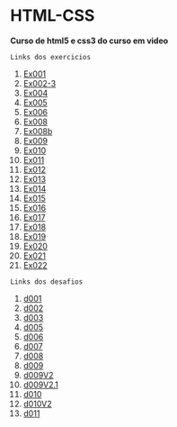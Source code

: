 # HTML-CSS


 <strong> Curso de html5 e css3 do curso em video</strong>
 
    Links dos exercicios
 
 <ol>  
    <li><a href="https://mariojnegrao.github.io/HTML-CSS/Exercicios/Ex001/index.html">Ex001</a></li>
    <li><a href="https://mariojnegrao.github.io/HTML-CSS/Exercicios/Ex002-3/index.html">Ex002-3</a></li>
    <li><a href="https://mariojnegrao.github.io/HTML-CSS/Exercicios/Ex004/index.html">Ex004</a></li>
    <li><a href="https://mariojnegrao.github.io/HTML-CSS/Exercicios/Ex005/index.html">Ex005</a></li>
    <li><a href="https://mariojnegrao.github.io/HTML-CSS/Exercicios/Ex006/index.html">Ex006</a></li>
    <li><a href="https://mariojnegrao.github.io/HTML-CSS/Exercicios/Ex008/index.html">Ex008</a></li>
    <li><a href="https://mariojnegrao.github.io/HTML-CSS/Exercicios/Ex008b/index.html">Ex008b</a></li>
    <li><a href="https://mariojnegrao.github.io/HTML-CSS/Exercicios/Ex009/index.html">Ex009</a></li>
    <li><a href="https://mariojnegrao.github.io/HTML-CSS/Exercicios/Ex010/index.html">Ex010</a></li>
    <li><a href="https://mariojnegrao.github.io/HTML-CSS/Exercicios/Ex011/index.html">Ex011</a></li>
    <li><a href="https://mariojnegrao.github.io/HTML-CSS/Exercicios/Ex012/index.html">Ex012</a></li>
    <li><a href="https://mariojnegrao.github.io/HTML-CSS/Exercicios/Ex013/index.html">Ex013</a></li>
    <li><a href="https://mariojnegrao.github.io/HTML-CSS/Exercicios/Ex014/index.html">Ex014</a></li>
    <li><a href="https://mariojnegrao.github.io/HTML-CSS/Exercicios/Ex015/index.html">Ex015</a></li>
    <li><a href="https://mariojnegrao.github.io/HTML-CSS/Exercicios/Ex016/Cor03.html">Ex016</a></li>
    <li><a href="https://mariojnegrao.github.io/HTML-CSS/Exercicios/Ex017/font01.html">Ex017</a></li>
    <li><a href="https://mariojnegrao.github.io/HTML-CSS/Exercicios/Ex018/font01.html">Ex018</a></li>
    <li><a href="https://mariojnegrao.github.io/HTML-CSS/Exercicios/Ex019/seletor01.html">Ex019</a></li>
    <li><a href="https://mariojnegrao.github.io/HTML-CSS/Exercicios/Ex020/links.html">Ex020</a></li>
    <li><a href="https://mariojnegrao.github.io/HTML-CSS/Exercicios/Ex021/caixa01.html">Ex021</a></li>
    <li><a href="https://mariojnegrao.github.io/HTML-CSS/Exercicios/Ex022/fundo01.html">Ex022</a></li>
 </ol>

    Links dos desafios

 <ol>
    <li><a href="https://mariojnegrao.github.io/HTML-CSS/Desafios/d001/index.html">d001</a></li>
    <li><a href="https://mariojnegrao.github.io/HTML-CSS/Desafios/d002/index.html">d002</a></li>
    <li><a href="https://mariojnegrao.github.io/HTML-CSS/Desafios/d003/index.html">d003</a></li>
    <li><a href="https://mariojnegrao.github.io/HTML-CSS/Desafios/d005/index.html">d005</a></li>
    <li><a href="https://mariojnegrao.github.io/HTML-CSS/Desafios/d006/index.html">d006</a></li>
    <li><a href="https://mariojnegrao.github.io/HTML-CSS/Desafios/d007/index.html">d007</a></li>
    <li><a href="https://mariojnegrao.github.io/HTML-CSS/Desafios/d008/index.html">d008</a></li>
    <li><a href="https://mariojnegrao.github.io/HTML-CSS/Desafios/d009/index.html">d009</a></li>
    <li><a href="https://mariojnegrao.github.io/HTML-CSS/Desafios/d009V2/index.html">d009V2</a></li>
    <li><a href="https://mariojnegrao.github.io/HTML-CSS/Desafios/d009V2.1/index.html">d009V2.1</a></li>
    <li><a href="https://mariojnegrao.github.io/HTML-CSS/Desafios/d010/index.html">d010</a></li>
    <li><a href="https://mariojnegrao.github.io/HTML-CSS/Desafios/d010V2/android.html">d010V2</a></li>
    <li><a href="https://mariojnegrao.github.io/HTML-CSS/Desafios/d011/index.html">d011</a></li>
 </ol>